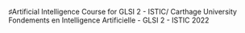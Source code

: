 ♯Artificial Intelligence Course for GLSI 2 - ISTIC/ Carthage University
Fondements en Intelligence Artificielle - GLSI 2 - ISTIC 2022
